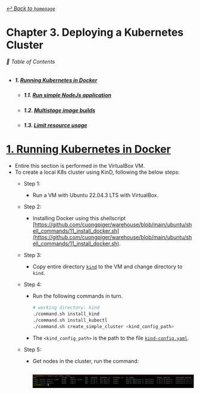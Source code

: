 ###### [_↩ Back to `homepage`_](./../../README.md)

# Chapter 3. Deploying a Kubernetes Cluster

###### 🌈 Table of Contents
  - ##### 1. [Running Kubernetes in Docker](#1-running-kubernetes-in-docker-1)
    - ##### 1.1. [Run simple NodeJs application](#11-run-simple-nodejs-application-1)
    - ##### 1.2. [Multistage image builds](#12-multistage-image-builds-1)
    - ##### 1.3. [Limit resource usage](#13-limit-resource-usage-1)

# [1. Running Kubernetes in Docker](#1-running-kubernetes-in-docker)
- Entire this section is performed in the VirtualBox VM.
- To create a local K8s cluster using KinD, following the below steps:
  - Step 1:
    - Run a VM with Ubuntu 22.04.3 LTS with VirtualBox.
  
  - Step 2:
    - Installing Docker using this shellscript [https://github.com/cuongpiger/warehouse/blob/main/ubuntu/shell_commands/11_install_docker.sh](https://github.com/cuongpiger/warehouse/blob/main/ubuntu/shell_commands/11_install_docker.sh).
    
  - Step 3:
    - Copy entire directory [`kind`](./../../resources/chap03/kind) to the VM and change directory to `kind`.

  - Step 4:
    - Run the following commands in turn.
      ```bash
      # working directory: kind
      ./command.sh install_kind
      ./command.sh install_kubectl
      ./command.sh create_simple_cluster <kind_config_path>
      ```
    - The `<kind_config_path>` is the path to the file [`kind-config.yaml`](./../../resources/chap03/kind/kind-config.yaml).

  - Step 5:
    - Get nodes in the cluster, run the command:
      ```bash

      ```
      ![](./img/01.png)
